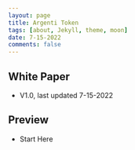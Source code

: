 ```yaml
---
layout: page
title: Argenti Token
tags: [about, Jekyll, theme, moon]
date: 7-15-2022
comments: false
---
```


## White Paper
* V1.0, last updated 7-15-2022


## Preview

* Start Here
